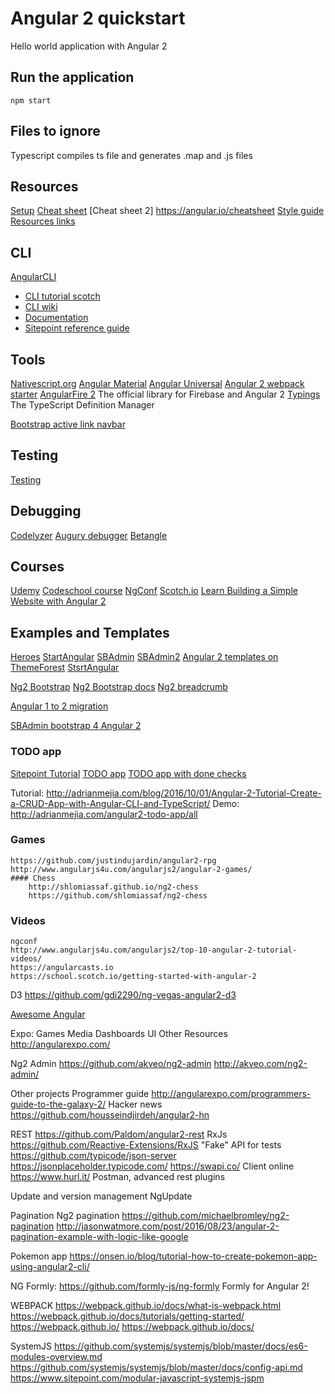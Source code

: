 # Angular 2 quickstart

Hello world application with Angular 2

## Run the application

	npm start

## Files to ignore

Typescript compiles ts file and generates .map and .js files

## Resources

[Setup](https://angular.io/docs/ts/latest/guide/setup.html)
[Cheat sheet](https://angular.io/docs/ts/latest/guide/cheatsheet.html)
[Cheat sheet 2] https://angular.io/cheatsheet
[Style guide](https://angular.io/styleguide)
[Resources links](https://angular.io/resources/#!#Education)

## CLI

[AngularCLI](https://cli.angular.io/)
- [CLI tutorial scotch](https://scotch.io/tutorials/use-the-angular-cli-for-faster-angular-2-projects)
- [CLI wiki](https://github.com/angular/angular-cli/wiki)
- [Documentation](http://ngcli.github.io/)
- [Sitepoint reference guide](https://www.sitepoint.com/ultimate-angular-cli-reference/)

## Tools

[Nativescript.org](https://www.nativescript.org/)
[Angular Material](https://material.angularjs.org/)
[Angular Universal](https://universal.angular.io/)
[Angular 2 webpack starter](https://github.com/AngularClass/angular2-webpack-starter)
[AngularFire 2](https://github.com/angular/angularfire2) The official library for Firebase and Angular 2
[Typings](https://www.npmjs.com/package/typings) The TypeScript Definition Manager

[Bootstrap active link navbar](http://stackoverflow.com/questions/35422526/how-to-set-bootstrap-navbar-active-class-in-angular-2)

## Testing

[Testing](https://angular.io/docs/ts/latest/guide/testing.html)

## Debugging

[Codelyzer](https://github.com/mgechev/codelyzer)
[Augury debugger](https://augury.angular.io/)
[Betangle](https://github.com/IgorMinar/batarangle)

## Courses

[Udemy](https://www.udemy.com/angular-2-from-the-ground-up/)
[Codeschool course](https://www.codeschool.com/pages/angular-1-vs-2)
[NgConf](https://www.ng-conf.org/)
[Scotch.io](https://school.scotch.io/guides/building-angular-apps/courses)
[Learn Building a Simple Website with Angular 2](https://www.eduonix.com/blog/video-tutorials/web-development-tutorials/learn-building-simple-website-angular-2/)

## Examples and Templates

[Heroes](https://angular.io/docs/ts/latest/tutorial/)
[StartAngular](https://startangular.com/)
[SBAdmin](https://startangular.com/product/sb-admin-bootstrap-4-angular-2/)
[SBAdmin2](https://startangular.com/product/sb-admin-angular-theme/)
[Angular 2 templates on ThemeForest](https://themeforest.net/attributes/compatible-with/angularjs%202)
[StsrtAngular](https://github.com/start-meteorjs/ani-theme-angular-meteor)

[Ng2 Bootstrap](https://ng-bootstrap.github.io)
[Ng2 Bootstrap docs](https://valor-software.com/ng2-bootstrap)
[Ng2 breadcrumb](https://github.com/gmostert/ng2-breadcrumb)

[Angular 1 to 2 migration](https://angular.io/docs/ts/latest/guide/upgrade.html)

[SBAdmin bootstrap 4 Angular 2](https://github.com/start-angular/SB-Admin-BS4-Angular-2)

### TODO app

[Sitepoint Tutorial](https://www.sitepoint.com/angular-2-tutorial/)
[TODO app](https://github.com/sitepoint-editors/angular-todo-app)
[TODO app with done checks](https://github.com/amejiarosario/angular2-todo-app)

Tutorial: http://adrianmejia.com/blog/2016/10/01/Angular-2-Tutorial-Create-a-CRUD-App-with-Angular-CLI-and-TypeScript/
Demo: http://adrianmejia.com/angular2-todo-app/all

### Games
	https://github.com/justindujardin/angular2-rpg
	http://www.angularjs4u.com/angularjs2/angular-2-games/
	#### Chess
		http://shlomiassaf.github.io/ng2-chess
		https://github.com/shlomiassaf/ng2-chess

### Videos
	ngconf
	http://www.angularjs4u.com/angularjs2/top-10-angular-2-tutorial-videos/
	https://angularcasts.io
	https://school.scotch.io/getting-started-with-angular-2

D3
	https://github.com/gdi2290/ng-vegas-angular2-d3
	
[Awesome Angular](https://github.com/AngularClass/awesome-angular)

Expo: Games		Media	Dashboards	UI	Other	Resources
	http://angularexpo.com/ 

Ng2 Admin
	https://github.com/akveo/ng2-admin
	http://akveo.com/ng2-admin/

Other projects
	Programmer guide http://angularexpo.com/programmers-guide-to-the-galaxy-2/
	Hacker news https://github.com/housseindjirdeh/angular2-hn

REST
	https://github.com/Paldom/angular2-rest
	RxJs https://github.com/Reactive-Extensions/RxJS
	"Fake" API for tests
		https://github.com/typicode/json-server	https://jsonplaceholder.typicode.com/
		https://swapi.co/
	Client online https://www.hurl.it/
	Postman, advanced rest plugins

Update and version management
	NgUpdate 

Pagination
	Ng2 pagination
		https://github.com/michaelbromley/ng2-pagination
	http://jasonwatmore.com/post/2016/08/23/angular-2-pagination-example-with-logic-like-google
	
Pokemon app https://onsen.io/blog/tutorial-how-to-create-pokemon-app-using-angular2-cli/

NG Formly: https://github.com/formly-js/ng-formly Formly for Angular 2!

WEBPACK
	https://webpack.github.io/docs/what-is-webpack.html
	https://webpack.github.io/docs/tutorials/getting-started/
	https://webpack.github.io/
	https://webpack.github.io/docs/

SystemJS
	https://github.com/systemjs/systemjs/blob/master/docs/es6-modules-overview.md
	https://github.com/systemjs/systemjs/blob/master/docs/config-api.md
	https://www.sitepoint.com/modular-javascript-systemjs-jspm

